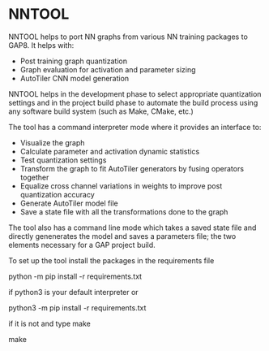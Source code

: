 # NNTOOL

NNTOOL helps to port NN graphs from various NN training packages to GAP8. It helps with:

- Post training graph quantization
- Graph evaluation for activation and parameter sizing
- AutoTiler CNN model generation

NNTOOL helps in the development phase to select appropriate quantization settings and in the project build phase to
automate the build process using any software build system (such as Make, CMake, etc.)

The tool has a command interpreter mode where it provides an interface to:

- Visualize the graph
- Calculate parameter and activation dynamic statistics
- Test quantization settings
- Transform the graph to fit AutoTiler generators by fusing operators together
- Equalize cross channel variations in weights to improve post quantization accuracy
- Generate AutoTiler model file
- Save a state file with all the transformations done to the graph

The tool also has a command line mode which takes a saved state file and directly genenerates the model and
saves a parameters file; the two elements necessary for a GAP project build.

To set up the tool install the packages in the requirements file

python -m pip install -r requirements.txt

if python3 is your default interpreter or

python3 -m pip install -r requirements.txt

if it is not and type make

make

